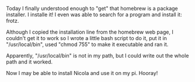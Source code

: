 Today I finally understood enough to "get" that homebrew is a package installer. I installe it! I even was able to search for a program and install it: frotz.

Although I copied the installation line from the homebrew web page, I couldn't get it to work so I wrote a little bash script to do it, put it in "/usr/local/bin", used "chmod 755" to make it executable and ran it.

Apparently, "/usr/local/bin" is not in my path, but I could write out the whole path and it worked.

Now I may be able to install Nicola and use it on my pi. Hooray!